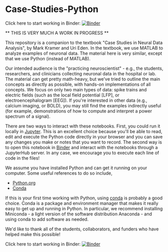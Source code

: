 # Case-Studies-Python

Click here to start working in Binder: [![Binder](https://mybinder.org/badge.svg)](https://mybinder.org/v2/gh/Mark-Kramer/Case-Studies-Python.git/master)

** THIS IS VERY MUCH A WORK IN PROGRESS **

This repository is a companion to the textbook "Case Studies in Neural Data Analysis", by Mark Kramer and Uri Eden.  In the textbook, we use MATLAB to analyze examples of neuronal data.  The material here is very similar, except that we use Python (instead of MATLAB).

Our intended audience is the "practicing neuroscientist" - e.g., the students, researchers, and clinicians collecting neuronal data in the hospital or lab.  The material can get pretty math-heavy, but we've tried to outline the main concepts as directly as possible, with hands-on implementations of all concepts.  We focus on only two main types of data: spike trains and electric fields (such as the local field potential [LFP], or electroencephalogram [EEG]).  If you're interested in other data (e.g., calcium imaging, or BOLD), you may still find the examples indirectly useful (for example, demonstrations of how to compute and interpret a power spectrum of a signal).

There are two ways to interact with these notebooks.  First, you could run it locally in <a href="https://jupyter.org/">Jupyter</a>. This is an excellent choice because you'll be able to read, edit and execute the Python code directly in your browser and you can save any changes you make or notes that you want to record.  The second way is to open this notebook in <a href="https://mybinder.org/v2/gh/Mark-Kramer/Case-Studies-Python.git/master">Binder</a> and interact with the notebooks through a JupyterHub server. In any case, we encourage you to execute each line of code in the files!

We assume you have installed Python and can get it running on your computer.  Some useful references to do so include,

<ul>
  <li><a href="https://www.python.org/">Python.org</a></li>
  <li><a href="https://conda.io/docs/user-guide/install/index.html">Conda</a></li>
</ul>

If this is your first time working with Python, using <a href="https://conda.io/docs/user-guide/install/index.html">conda</a> is probably a good choice. Conda is a package and environment manager that makes it really easy to get up and running in Python. In particular, we recommend installing Miniconda - a light version of the software distribution Anaconda - and using conda to add software as needed.

We'd like to thank all of the students, collaborators, and funders who have helped make this possible!

Click here to start working in Binder: [![Binder](https://mybinder.org/badge.svg)](https://mybinder.org/v2/gh/Mark-Kramer/Case-Studies-Python.git/master)
